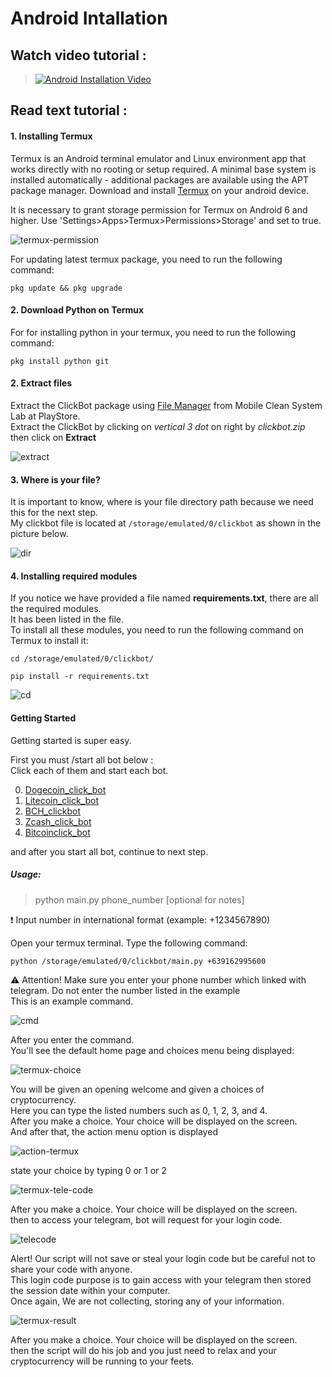 # Android Intallation

## Watch video tutorial :    

> [![Android Installation Video](https://img.youtube.com/vi/9z4meV0BMMQ/0.jpg)](https://www.youtube.com/watch?v=9z4meV0BMMQ)    

## Read text tutorial :  
#### 1. Installing Termux
Termux is an Android terminal emulator and Linux environment app that works directly with no rooting or setup required.
A minimal base system is installed automatically - additional packages are available using the APT package manager.
Download and install [Termux](https://play.google.com/store/apps/details?id=com.termux) on your android device.

It is necessary to grant storage permission for Termux on Android 6 and higher. Use 'Settings>Apps>Termux>Permissions>Storage' and set to true.    

![termux-permission](/Images/termux-permissions.jpg)

For updating latest termux package, you need to run the following command:
```
pkg update && pkg upgrade
```
#### 2. Download Python on Termux
For for installing python in your termux, you need to run the following command:
```
pkg install python git
```   
#### 2. Extract files
Extract the ClickBot package using [File Manager](https://play.google.com/store/apps/details?id=com.alc.filemanager) from Mobile Clean System Lab at PlayStore.     
Extract the ClickBot by clicking on *vertical 3 dot* on right by *clickbot.zip* then click on **Extract**    

![extract](/Images/extract-android.jpg)

#### 3. Where is your file?  
It is important to know, where is your file directory path because we need this for the next step.       
My clickbot file is located at `/storage/emulated/0/clickbot` as shown in the picture below.

![dir](/Images/termux-dir.jpg)  

#### 4. Installing required modules
If you notice we have provided a file named **requirements.txt**, there are all the required modules.    
It has been listed in the file.    
To install all these modules, you need to run the following command on Termux to install it:    
```
cd /storage/emulated/0/clickbot/

pip install -r requirements.txt
```

![cd](/Images/termux-cd.jpg)

#### Getting Started
Getting started is super easy.

First you must /start all bot below :    
Click each of them and start each bot.    

0. [Dogecoin_click_bot](https://t.me/Dogecoin_click_bot?start=BbHI)
1. [Litecoin_click_bot](https://t.me/Litecoin_click_bot?start=2sWF)
2. [BCH_clickbot](https://t.me/BCH_clickbot?start=BGny)
3. [Zcash_click_bot](https://t.me/Zcash_click_bot?start=9io7)
4. [Bitcoinclick_bot](https://t.me/Bitcoinclick_bot?start=eBh6)

and after you start all bot, continue to next step.  
##### Usage: 
> python main.py phone_number [optional for notes]    

❗ Input number in international format (example: +1234567890)    

Open your termux terminal. Type the following command:    
```
python /storage/emulated/0/clickbot/main.py +639162995600
```
⚠️ Attention! Make sure you enter your phone number which linked with telegram. Do not enter the number listed in the example    
This is an example command.    

![cmd](/Images/termux-execute-cmd.png)

After you enter the command.    
You'll see the default home page and choices menu being displayed:    

![termux-choice](/Images/termux-choice_menu.png)

You will be given an opening welcome and given a choices of cryptocurrency.    
Here you can type the listed numbers such as 0, 1, 2, 3, and 4.    
After you make a choice. Your choice will be displayed on the screen.    
And after that, the action menu option is displayed    

![action-termux](/Images/termux-action_menu.png)    

state your choice by typing 0 or 1 or 2    

![termux-tele-code](/Images/termux-tele-code.png)    

After you make a choice. Your choice will be displayed on the screen.    
then to access your telegram, bot will request for your login code.    

![telecode](/Images/telecode.png)    

Alert! Our script will not save or steal your login code but be careful not to share your code with anyone.    
This login code purpose is to gain access with your telegram then stored the session date within your computer.    
Once again, We are not collecting, storing any of your information.    

![termux-result](/Images/termux-result.jpg)    

After you make a choice. Your choice will be displayed on the screen.    
then the script will do his job and you just need to relax and your cryptocurrency will be running to your feets.    
